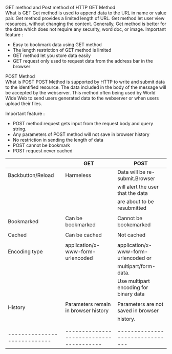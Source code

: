 GET method and Post method of  HTTP 
GET Method  
What is GET 
 Get method is used to append data to the URL in name or value pair. Get method provides a limited length of URL. Get method let user view resources, without changing the content. Generally, Get method is better for the data which does not require any security, word doc, or image.
Important feature : 
+ Easy to bookmark data using GET method
+ The length restriction of GET method is limited
+ GET method let you store data easily 
+ GET request only used to request data from the address bar in the browser

POST  Method  
What is POST
POST Method is supported by HTTP to write and submit data to the identified resource. The data included in the body of the message will be accepted by the webserver. This method often being used by World Wide Web to send users generated data to the webserver or when users upload their files.

Important feature : 
+ POST method request gets input from the request body and query string.
+ Any parameters of POST method will not save in browser history 
+ No restriction in sending the length of data
+ POST cannot be bookmark 
+ POST request never cached


|                            |                   GET                 |             POST                     |
| ---------------------------|---------------------------------------|--------------------------------------| 
|    Backbutton/Reload       |            Harmeless                  | Data will be re-submit.Browser       |
|                            |                                       | will alert the user that the data    |
|                            |                                       | are about to be resubmitted          |
|                            |                                       |                                      | 
|    Bookmarked              |      Can be bookmarked                |Cannot be bookemarked                       |
|                            |                                       |                                            |
|    Cached                  |            Can be cached              |  Not cached                                |
|                            |                                       |                                            |                               |
|   Encoding type            |   application/x-www-form-urlencoded   | 	application/x-www-form-urlencoded or      |
|                            |                                       |  multipart/form-data.                      |
|                            |                                       |  Use multipart encoding for binary data    |                                |           |  
|                            |                                       |                                            |
|   History                  | Parameters remain in browser history  |  Parameters are not saved in browser        |              
|                            |                                       |history.                                     |
|                            |                                       |                                             |
|                            |                                       |                                             |
|----------------------------|---------------------------------------|-------------------------------|